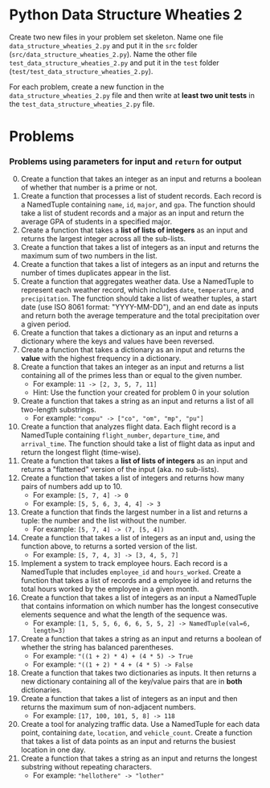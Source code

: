 # Python Data Structure Wheaties 2

Create two new files in your problem set skeleton. Name one file
`data_structure_wheaties_2.py` and put it in the `src` folder
(`src/data_structure_wheaties_2.py`). Name the other file
`test_data_structure_wheaties_2.py` and put it in the `test` folder
(`test/test_data_structure_wheaties_2.py`).

For each problem, create a new function in the `data_structure_wheaties_2.py` file
and then write at **least two unit tests** in the
`test_data_structure_wheaties_2.py` file.

# Problems

### Problems using **parameters** for input and `return` for output

0. Create a function that takes an integer as an input and returns a boolean of
   whether that number is a prime or not.
1. Create a function that processes a list of student records. Each record is
   a NamedTuple containing `name`, `id`, `major`, and `gpa`. The function
   should take a list of student records and a major as an input and return
   the average GPA of students in a specified major.
2. Create a function that takes a **list of lists of integers** as an input and
   returns the largest integer across all the sub-lists.
3. Create a function that takes a list of integers as an input and returns the
   maximum sum of two numbers in the list.
4. Create a function that takes a list of integers as an input and returns the
   number of times duplicates appear in the list.
5. Create a function that aggregates weather data. Use a NamedTuple to represent
   each weather record, which includes `date`, `temperature`, and
   `precipitation`. The function should take a list of weather tuples, a start
   date (use ISO 8061 format: "YYYY-MM-DD"), and an end date as inputs and
   return both the average temperature and the total precipitation over a given
   period.
6. Create a function that takes a dictionary as an input and returns a
   dictionary where the keys and values have been reversed.
7. Create a function that takes a dictionary as an input and returns the
   **value** with the highest frequency in a dictionary.
8. Create a function that takes an integer as an input and returns a list
   containing all of the primes less than or equal to the given number.
   - For example: `11 -> [2, 3, 5, 7, 11]`
   - Hint: Use the function your created for problem 0 in your solution
9. Create a function that takes a string as an input and returns a list of all
   two-length substrings.
   - For example: `"compu" -> ["co", "om", "mp", "pu"]`
10. Create a function that analyzes flight data. Each flight record is a NamedTuple
    containing `flight_number`, `departure_time`, and `arrival_time`. The function
    should take a list of flight data as input and return the longest flight
    (time-wise).
11. Create a function that takes a **list of lists of integers** as an input
   and returns a "flattened" version of the input (aka. no sub-lists).
12. Create a function that takes a list of integers and returns how many pairs of
    numbers add up to 10.
    - For example: `[5, 7, 4] -> 0`
    - For example: `[5, 5, 6, 3, 4, 4] -> 3`
13. Create a function that finds the largest number in a list and returns a
    tuple: the number and the list without the number.
    - For example: `[5, 7, 4] -> (7, [5, 4])`
14. Create a function that takes a list of integers as an input and, using the
    function above, to returns a sorted version of the list.
    - For example: `[5, 7, 4, 3] -> [3, 4, 5, 7]`
15. Implement a system to track employee hours. Each record is a NamedTuple
    that includes `employee_id` and `hours_worked`. Create a function that takes
    a list of records and a employee id and returns the total hours worked by
    the employee in a given month.
16. Create a function that takes a list of integers as an input a NamedTuple
    that contains information on which number has the longest consecutive
    elements sequence and what the length of the sequence was.
    - For example: `[1, 5, 5, 6, 6, 6, 5, 5, 2] -> NamedTuple(val=6, length=3)`
17. Create a function that takes a string as an input and returns a boolean of
    whether the string has balanced parentheses.
    - For example: `"((1 + 2) * 4) + (4 * 5) -> True`
    - For example: `"((1 + 2) * 4 + (4 * 5) -> False`
18. Create a function that takes two dictionaries as inputs. It then returns
    a new dictionary containing all of the key/value pairs that are in **both**
    dictionaries.
19. Create a function that takes a list of integers as an input and then returns
    the maximum sum of non-adjacent numbers.
    - For example: `[17, 100, 101, 5, 8] -> 118`
20. Create a tool for analyzing traffic data. Use a NamedTuple for each data
    point, containing `date`, `location`, and `vehicle_count`. Create a
    function that takes a list of data points as an input and returns the
    busiest location in one day.
21. Create a function that takes a string as an input and returns the longest
    substring without repeating characters.
    - For example: `"hellothere" -> "lother"`
